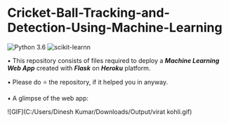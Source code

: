 # Cricket-Ball-Tracking-and-Detection-Using-Machine-Learning

![Python 3.6](https://img.shields.io/badge/Python-3.6-brightgreen.svg) ![scikit-learnn](https://img.shields.io/badge/Library-Scikit_Learn-orange.svg)

• This repository consists of files required to deploy a ___Machine Learning Web App___ created with ___Flask___ on ___Heroku___ platform.





• Please do ⭐ the repository, if it helped you in anyway.

• A glimpse of the web app:

 ![GIF](C:/Users/Dinesh Kumar/Downloads/Output/virat kohli.gif)
